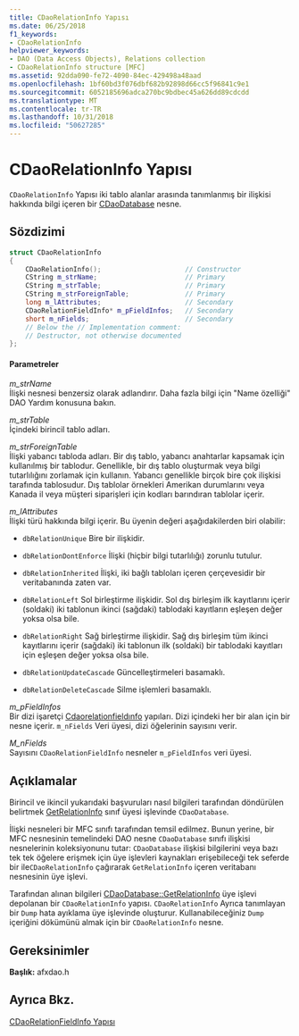 ```yaml
---
title: CDaoRelationInfo Yapısı
ms.date: 06/25/2018
f1_keywords:
- CDaoRelationInfo
helpviewer_keywords:
- DAO (Data Access Objects), Relations collection
- CDaoRelationInfo structure [MFC]
ms.assetid: 92dda090-fe72-4090-84ec-429498a48aad
ms.openlocfilehash: 1bf60bd3f076dbf682b92898d66cc5f96841c9e1
ms.sourcegitcommit: 6052185696adca270bc9bdbec45a626dd89cdcdd
ms.translationtype: MT
ms.contentlocale: tr-TR
ms.lasthandoff: 10/31/2018
ms.locfileid: "50627285"
---
```

# <a name="cdaorelationinfo-structure"></a>CDaoRelationInfo Yapısı

`CDaoRelationInfo` Yapısı iki tablo alanlar arasında tanımlanmış bir ilişkisi hakkında bilgi içeren bir [CDaoDatabase](../../mfc/reference/cdaodatabase-class.md) nesne.

## <a name="syntax"></a>Sözdizimi

```cpp
struct CDaoRelationInfo
{
    CDaoRelationInfo();                     // Constructor
    CString m_strName;                      // Primary
    CString m_strTable;                     // Primary
    CString m_strForeignTable;              // Primary
    long m_lAttributes;                     // Secondary
    CDaoRelationFieldInfo* m_pFieldInfos;   // Secondary
    short m_nFields;                        // Secondary
    // Below the // Implementation comment:
    // Destructor, not otherwise documented
};
```

#### <a name="parameters"></a>Parametreler

*m_strName*<br/>
İlişki nesnesi benzersiz olarak adlandırır. Daha fazla bilgi için "Name özelliği" DAO Yardım konusuna bakın.

*m_strTable*<br/>
İçindeki birincil tablo adları.

*m_strForeignTable*<br/>
İlişki yabancı tabloda adları. Bir dış tablo, yabancı anahtarlar kapsamak için kullanılmış bir tablodur. Genellikle, bir dış tablo oluşturmak veya bilgi tutarlılığını zorlamak için kullanın. Yabancı genellikle birçok bire çok ilişkisi tarafında tablosudur. Dış tablolar örnekleri Amerikan durumlarını veya Kanada il veya müşteri siparişleri için kodları barındıran tablolar içerir.

*m_lAttributes*<br/>
İlişki türü hakkında bilgi içerir. Bu üyenin değeri aşağıdakilerden biri olabilir:

- `dbRelationUnique` Bire bir ilişkidir.

- `dbRelationDontEnforce` İlişki (hiçbir bilgi tutarlılığı) zorunlu tutulur.

- `dbRelationInherited` İlişki, iki bağlı tabloları içeren çerçevesidir bir veritabanında zaten var.

- `dbRelationLeft` Sol birleştirme ilişkidir. Sol dış birleşim ilk kayıtlarını içerir (soldaki) iki tablonun ikinci (sağdaki) tablodaki kayıtların eşleşen değer yoksa olsa bile.

- `dbRelationRight` Sağ birleştirme ilişkidir. Sağ dış birleşim tüm ikinci kayıtlarını içerir (sağdaki) iki tablonun ilk (soldaki) bir tablodaki kayıtları için eşleşen değer yoksa olsa bile.

- `dbRelationUpdateCascade` Güncelleştirmeleri basamaklı.

- `dbRelationDeleteCascade` Silme işlemleri basamaklı.

*m_pFieldInfos*<br/>
Bir dizi işaretçi [Cdaorelationfieldınfo](../../mfc/reference/cdaorelationfieldinfo-structure.md) yapıları. Dizi içindeki her bir alan için bir nesne içerir. `m_nFields` Veri üyesi, dizi öğelerinin sayısını verir.

*M_nFields*<br/>
Sayısını `CDaoRelationFieldInfo` nesneler `m_pFieldInfos` veri üyesi.

## <a name="remarks"></a>Açıklamalar

Birincil ve ikincil yukarıdaki başvuruları nasıl bilgileri tarafından döndürülen belirtmek [GetRelationInfo](../../mfc/reference/cdaodatabase-class.md#getrelationinfo) sınıf üyesi işlevinde `CDaoDatabase`.

İlişki nesneleri bir MFC sınıfı tarafından temsil edilmez. Bunun yerine, bir MFC nesnesinin temelindeki DAO nesne `CDaoDatabase` sınıfı ilişkisi nesnelerinin koleksiyonunu tutar: `CDaoDatabase` ilişkisi bilgilerini veya bazı tek tek öğelere erişmek için üye işlevleri kaynakları erişebileceği tek seferde bir ile`CDaoRelationInfo` çağırarak `GetRelationInfo` içeren veritabanı nesnesinin üye işlevi.

Tarafından alınan bilgileri [CDaoDatabase::GetRelationInfo](../../mfc/reference/cdaodatabase-class.md#getrelationinfo) üye işlevi depolanan bir `CDaoRelationInfo` yapısı. `CDaoRelationInfo` Ayrıca tanımlayan bir `Dump` hata ayıklama üye işlevinde oluşturur. Kullanabileceğiniz `Dump` içeriğini dökümünü almak için bir `CDaoRelationInfo` nesne.

## <a name="requirements"></a>Gereksinimler

**Başlık:** afxdao.h

## <a name="see-also"></a>Ayrıca Bkz.

[CDaoRelationFieldInfo Yapısı](../../mfc/reference/cdaorelationfieldinfo-structure.md)

